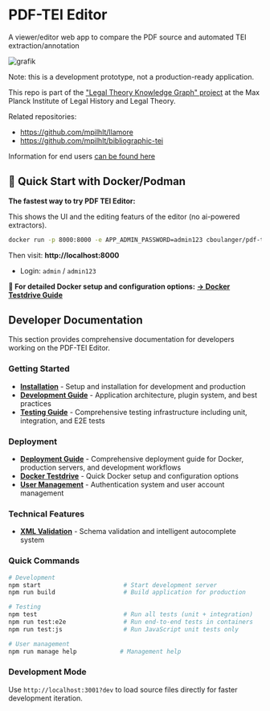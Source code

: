 # PDF-TEI Editor

A viewer/editor web app to compare the PDF source and automated TEI extraction/annotation

![grafik](https://github.com/user-attachments/assets/864185f5-864a-439f-806c-537267470c46)

Note: this is a development prototype, not a production-ready application.

This repo is part of the ["Legal Theory Knowledge Graph" project](https://www.lhlt.mpg.de/2514927/03-boulanger-legal-theory-graph)
at the Max Planck Institute of Legal History and Legal Theory.

Related repositories:

- <https://github.com/mpilhlt/llamore>
- <https://github.com/mpilhlt/bibliographic-tei>

Information for end users [can be found here](./docs/index.md)

## 🚀 Quick Start with Docker/Podman

**The fastest way to try PDF TEI Editor:**

This shows the UI and the editing featurs of the editor (no ai-powered extractors).

```bash
docker run -p 8000:8000 -e APP_ADMIN_PASSWORD=admin123 cboulanger/pdf-tei-editor:latest
```

Then visit: **http://localhost:8000**
- Login: `admin` / `admin123`

**📖 For detailed Docker setup and configuration options:** [**→ Docker Testdrive Guide**](docs/testdrive-docker.md)

## Developer Documentation

This section provides comprehensive documentation for developers working on the PDF-TEI Editor.

### Getting Started
- **[Installation](docs/installation.md)** - Setup and installation for development and production
- **[Development Guide](docs/development.md)** - Application architecture, plugin system, and best practices
- **[Testing Guide](docs/testing.md)** - Comprehensive testing infrastructure including unit, integration, and E2E tests

### Deployment
- **[Deployment Guide](docs/deployment.md)** - Comprehensive deployment guide for Docker, production servers, and development workflows
- **[Docker Testdrive](docs/testdrive-docker.md)** - Quick Docker setup and configuration options
- **[User Management](docs/user-management.md)** - Authentication system and user account management

### Technical Features
- **[XML Validation](docs/xml-validation.md)** - Schema validation and intelligent autocomplete system

### Quick Commands

```bash
# Development
npm start                       # Start development server
npm run build                   # Build application for production

# Testing
npm test                        # Run all tests (unit + integration)
npm run test:e2e                # Run end-to-end tests in containers
npm run test:js                 # Run JavaScript unit tests only

# User management
npm run manage help            # Management help
```

### Development Mode
Use `http://localhost:3001?dev` to load source files directly for faster development iteration.

